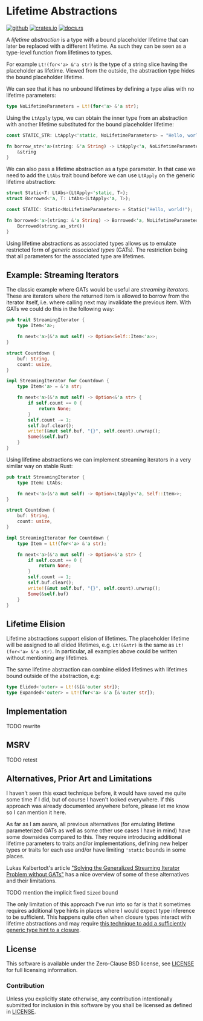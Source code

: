 # Lifetime Abstractions

[![github][github-badge]][github]
[![crates.io][crate-badge]][crate]
[![docs.rs][docs-badge]][docs]

A _lifetime abstraction_ is a type with a bound placeholder lifetime that can later be replaced
with a different lifetime. As such they can be seen as a type-level function from lifetimes to
types.

For example `Lt!(for<'a> &'a str)` is the type of a string slice having the placeholder
as lifetime. Viewed from the outside, the abstraction type hides the bound placeholder lifetime.

We can see that it has no unbound lifetimes by defining a type alias with no lifetime
parameters:

```rust
type NoLifetimeParameters = Lt!(for<'a> &'a str);
```

Using the `LtApply` type, we can obtain the inner type from an abstraction with another
lifetime substituted for the bound placeholder lifetime:

```rust
const STATIC_STR: LtApply<'static, NoLifetimeParameters> = "Hello, world!";

fn borrow_str<'a>(string: &'a String) -> LtApply<'a, NoLifetimeParameters> {
    &string
}
```

We can also pass a lifetime abstraction as a type parameter. In that case we need to add the
`LtAbs` trait bound before we can use `LtApply` on the generic lifetime abstraction:

```rust
struct Static<T: LtAbs>(LtApply<'static, T>);
struct Borrowed<'a, T: LtAbs>(LtApply<'a, T>);

const STATIC: Static<NoLifetimeParameters> = Static("Hello, world!");

fn borrowed<'a>(string: &'a String) -> Borrowed<'a, NoLifetimeParameters> {
    Borrowed(string.as_str())
}
```

Using lifetime abstractions as associated types allows us to emulate restricted form of _generic
associated types_ (GATs). The restriction being that all parameters for the associated type are
lifetimes.

## Example: Streaming Iterators

The classic example where GATs would be useful are _streaming iterators_. These are iterators
where the returned item is allowed to borrow from the iterator itself, i.e. where calling next
may invalidate the previous item. With GATs we could do this in the following way:

```rust
pub trait StreamingIterator {
    type Item<'a>;

    fn next<'a>(&'a mut self) -> Option<Self::Item<'a>>;
}

struct Countdown {
    buf: String,
    count: usize,
}

impl StreamingIterator for Countdown {
    type Item<'a> = &'a str;

    fn next<'a>(&'a mut self) -> Option<&'a str> {
        if self.count == 0 {
            return None;
        }
        self.count -= 1;
        self.buf.clear();
        write!(&mut self.buf, "{}", self.count).unwrap();
        Some(&self.buf)
    }
}

```

Using lifetime abstractions we can implement streaming iterators in a very similar way on stable
Rust:

```rust
pub trait StreamingIterator {
    type Item: LtAbs;

    fn next<'a>(&'a mut self) -> Option<LtApply<'a, Self::Item>>;
}

struct Countdown {
    buf: String,
    count: usize,
}

impl StreamingIterator for Countdown {
    type Item = Lt!(for<'a> &'a str);

    fn next<'a>(&'a mut self) -> Option<&'a str> {
        if self.count == 0 {
            return None;
        }
        self.count -= 1;
        self.buf.clear();
        write!(&mut self.buf, "{}", self.count).unwrap();
        Some(&self.buf)
    }
}
```

## Lifetime Elision

Lifetime abstractions support elision of lifetimes. The placeholder lifetime will be assigned to
all elided lifetimes, e.g. `Lt!(&str)` is the same as `Lt!(for<'a> &'a str)`. In
particular, all examples above could be written without mentioning any lifetimes.

The same lifetime abstraction can combine elided lifetimes with lifetimes bound outside of the
abstraction, e.g:

```rust
type Elided<'outer> = Lt!(&[&'outer str]);
type Expanded<'outer> = Lt!(for<'a> &'a [&'outer str]);
```

## Implementation

TODO rewrite

## MSRV

TODO retest

## Alternatives, Prior Art and Limitations

I haven't seen this exact technique before, it would have saved me quite some time if I did, but
of course I haven't looked everywhere. If this approach was already documented anywhere before,
please let me know so I can mention it here.

As far as I am aware, all previous alternatives (for emulating lifetime parameterized GATs as
well as some other use cases I have in mind) have some downsides compared to this. They require
introducing additional lifetime parameters to traits and/or implementations, defining new helper
types or traits for each use and/or have limiting `'static` bounds in some places.

Lukas Kalbertodt's article ["Solving the Generalized Streaming Iterator Problem without
GATs"][streaming-iterator-article] has a nice overview of some of these alternatives and their
limitations.

TODO mention the implicit fixed `Sized` bound

The only limitation of this approach I've run into so far is that it sometimes requires
additional type hints in places where I would expect type inference to be sufficient. This
happens quite often when closure types interact with lifetime abstractions and may require [this
technique to add a sufficiently generic type hint to a closure][constrain-closure].

[streaming-iterator-article]:http://lukaskalbertodt.github.io/2018/08/03/solving-the-generalized-streaming-iterator-problem-without-gats.html
[constrain-closure]:https://stackoverflow.com/a/46198877

## License

This software is available under the Zero-Clause BSD license, see
[LICENSE](LICENSE) for full licensing information.

### Contribution

Unless you explicitly state otherwise, any contribution intentionally submitted
for inclusion in this software by you shall be licensed as defined in
[LICENSE](LICENSE).

[github]:https://github.com/jix/lifetime_abstractions
[crate]:https://crates.io/crates/lifetime_abstractions
[docs]:https://docs.rs/lifetime_abstractions/*/lifetime_abstractions

[github-badge]: https://img.shields.io/badge/github-jix/lifetime_abstractions-blueviolet?style=flat-square
[crate-badge]: https://img.shields.io/crates/v/lifetime_abstractions?style=flat-square
[docs-badge]: https://img.shields.io/badge/docs.rs-lifetime_abstractions-informational?style=flat-square
